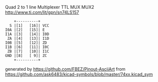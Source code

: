Quad 2 to 1 line Multiplexer
TTL MUX MUX2
http://www.ti.com/lit/gpn/sn74LS157


	    +----------+
	  S |[1]   [16]| VCC
	I0A |[2]   [15]| E
	I1A |[3]   [14]| I0D
	 ZA |[4]   [13]| I1D
	I0B |[5]   [12]| ZD
	I1B |[6]   [11]| I0C
	 ZB |[7]   [10]| I1C
	GND |[8]   [ 9]| ZC
	    +----------+


generated by https://github.com/FBEZ/Pinout-AsciiArt from https://github.com/ask6483/kicad-symbols/blob/master/74xx.kicad_sym